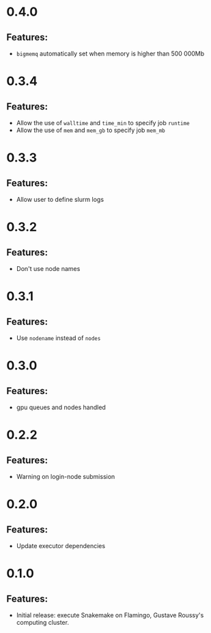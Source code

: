 # 0.4.0

## Features:

* `bigmemq` automatically set when memory is higher than 500 000Mb

# 0.3.4

## Features:

* Allow the use of `walltime` and `time_min` to specify job `runtime`
* Allow the use of `mem` and `mem_gb` to specify job `mem_mb`

# 0.3.3

## Features:

* Allow user to define slurm logs

# 0.3.2

## Features:

* Don't use node names

# 0.3.1

## Features:

* Use `nodename` instead of `nodes`

# 0.3.0

## Features:

* gpu queues and nodes handled

# 0.2.2

## Features:

* Warning on login-node submission

# 0.2.0

## Features:

* Update executor dependencies

# 0.1.0

## Features:

* Initial release: execute Snakemake on Flamingo, Gustave Roussy's computing cluster.
